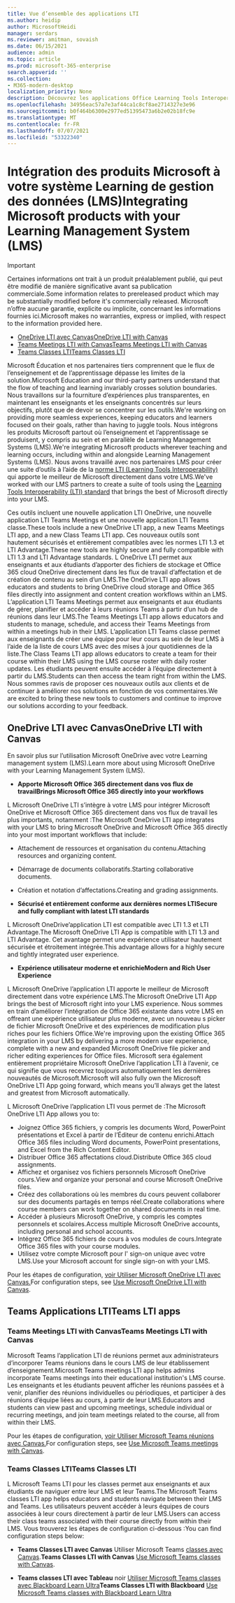 ```yaml
---
title: Vue d’ensemble des applications LTI
ms.author: heidip
author: MicrosoftHeidi
manager: serdars
ms.reviewer: amitman, sovaish
ms.date: 06/15/2021
audience: admin
ms.topic: article
ms.prod: microsoft-365-enterprise
search.appverid: ''
ms.collection:
- M365-modern-desktop
localization_priority: None
description: Découvrez les applications Office Learning Tools Interoperability (LTI) dans M365 et comment ils aideront les enseignants lors de l’intégration d’applications Office à leur système de gestion Learning (LMS).
ms.openlocfilehash: 34956eac57a7e3af44ca1c8cf8ae2714327e3e96
ms.sourcegitcommit: b0f464b6300e2977ed51395473a6b2e02b18fc9e
ms.translationtype: MT
ms.contentlocale: fr-FR
ms.lasthandoff: 07/07/2021
ms.locfileid: "53322340"
---
```

# <a name="integrating-microsoft-products-with-your-learning-management-system-lms"></a><span data-ttu-id="add9f-103">Intégration des produits Microsoft à votre système Learning de gestion des données (LMS)</span><span class="sxs-lookup"><span data-stu-id="add9f-103">Integrating Microsoft products with your Learning Management System (LMS)</span></span>

> [!IMPORTANT]
> <span data-ttu-id="add9f-104">Certaines informations ont trait à un produit préalablement publié, qui peut être modifié de manière significative avant sa publication commerciale.</span><span class="sxs-lookup"><span data-stu-id="add9f-104">Some information relates to prereleased product which may be substantially modified before it's commercially released.</span></span> <span data-ttu-id="add9f-105">Microsoft n’offre aucune garantie, explicite ou implicite, concernant les informations fournies ici.</span><span class="sxs-lookup"><span data-stu-id="add9f-105">Microsoft makes no warranties, express or implied, with respect to the information provided here.</span></span>

- [<span data-ttu-id="add9f-106">OneDrive LTI avec Canvas</span><span class="sxs-lookup"><span data-stu-id="add9f-106">OneDrive LTI with Canvas</span></span>](#onedrive-lti-with-canvas)
- [<span data-ttu-id="add9f-107">Teams Meetings LTI with Canvas</span><span class="sxs-lookup"><span data-stu-id="add9f-107">Teams Meetings LTI with Canvas</span></span>](#teams-meetings-lti-with-canvas)
- [<span data-ttu-id="add9f-108">Teams Classes LTI</span><span class="sxs-lookup"><span data-stu-id="add9f-108">Teams Classes LTI</span></span>](#teams-classes-lti)

<span data-ttu-id="add9f-109">Microsoft Éducation et nos partenaires tiers comprennent que le flux de l’enseignement et de l’apprentissage dépasse les limites de la solution.</span><span class="sxs-lookup"><span data-stu-id="add9f-109">Microsoft Education and our third-party partners understand that the flow of teaching and learning invariably crosses solution boundaries.</span></span> <span data-ttu-id="add9f-110">Nous travaillons sur la fourniture d’expériences plus transparentes, en maintenant les enseignants et les enseignants concentrés sur leurs objectifs, plutôt que de devoir se concentrer sur les outils.</span><span class="sxs-lookup"><span data-stu-id="add9f-110">We're working on providing more seamless experiences, keeping educators and learners focused on their goals, rather than having to juggle tools.</span></span> <span data-ttu-id="add9f-111">Nous intégrons les produits Microsoft partout où l’enseignement et l’apprentissage se produisent, y compris au sein et en parallèle de Learning Management Systems (LMS).</span><span class="sxs-lookup"><span data-stu-id="add9f-111">We're integrating Microsoft products wherever teaching and learning occurs, including within and alongside Learning Management Systems (LMS).</span></span> <span data-ttu-id="add9f-112">Nous avons travaillé avec nos partenaires LMS pour créer une suite d’outils à l’aide de la [norme LTI (Learning Tools Interoperability)](https://www.imsglobal.org/activity/learning-tools-interoperability) qui apporte le meilleur de Microsoft directement dans votre LMS.</span><span class="sxs-lookup"><span data-stu-id="add9f-112">We've worked with our LMS partners to create a suite of tools using the [Learning Tools Interoperability (LTI) standard](https://www.imsglobal.org/activity/learning-tools-interoperability) that brings the best of Microsoft directly into your LMS.</span></span>

<span data-ttu-id="add9f-113">Ces outils incluent une nouvelle application LTI OneDrive, une nouvelle application LTI Teams Meetings et une nouvelle application LTI Teams classe.</span><span class="sxs-lookup"><span data-stu-id="add9f-113">These tools include a new OneDrive LTI app, a new Teams Meetings LTI app, and a new Class Teams LTI app.</span></span> <span data-ttu-id="add9f-114">Ces nouveaux outils sont hautement sécurisés et entièrement compatibles avec les normes LTI 1.3 et LTI Advantage.</span><span class="sxs-lookup"><span data-stu-id="add9f-114">These new tools are highly secure and fully compatible with LTI 1.3 and LTI Advantage standards.</span></span> <span data-ttu-id="add9f-115">L OneDrive LTI permet aux enseignants et aux étudiants d’apporter des fichiers de stockage et Office 365 cloud OneDrive directement dans les flux de travail d’affectation et de création de contenu au sein d’un LMS.</span><span class="sxs-lookup"><span data-stu-id="add9f-115">The OneDrive LTI app allows educators and students to bring OneDrive cloud storage and Office 365 files directly into assignment and content creation workflows within an LMS.</span></span> <span data-ttu-id="add9f-116">L’application LTI Teams Meetings permet aux enseignants et aux étudiants de gérer, planifier et accéder à leurs réunions Teams à partir d’un hub de réunions dans leur LMS.</span><span class="sxs-lookup"><span data-stu-id="add9f-116">The Teams Meetings LTI app allows educators and students to manage, schedule, and access their Teams Meetings from within a meetings hub in their LMS.</span></span> <span data-ttu-id="add9f-117">L’application LTI Teams classe permet aux enseignants de créer une équipe pour leur cours au sein de leur LMS à l’aide de la liste de cours LMS avec des mises à jour quotidiennes de la liste.</span><span class="sxs-lookup"><span data-stu-id="add9f-117">The Class Teams LTI app allows educators to create a team for their course within their LMS using the LMS course roster with daily roster updates.</span></span> <span data-ttu-id="add9f-118">Les étudiants peuvent ensuite accéder à l’équipe directement à partir du LMS.</span><span class="sxs-lookup"><span data-stu-id="add9f-118">Students can then access the team right from within the LMS.</span></span> <span data-ttu-id="add9f-119">Nous sommes ravis de proposer ces nouveaux outils aux clients et de continuer à améliorer nos solutions en fonction de vos commentaires.</span><span class="sxs-lookup"><span data-stu-id="add9f-119">We are excited to bring these new tools to customers and continue to improve our solutions according to your feedback.</span></span>

## <a name="onedrive-lti-with-canvas"></a><span data-ttu-id="add9f-120">OneDrive LTI avec Canvas</span><span class="sxs-lookup"><span data-stu-id="add9f-120">OneDrive LTI with Canvas</span></span>

<span data-ttu-id="add9f-121">En savoir plus sur l’utilisation Microsoft OneDrive avec votre Learning management system (LMS).</span><span class="sxs-lookup"><span data-stu-id="add9f-121">Learn more about using Microsoft OneDrive with your Learning Management System (LMS).</span></span>

- <span data-ttu-id="add9f-122">**Apporte Microsoft Office 365 directement dans vos flux de travail**</span><span class="sxs-lookup"><span data-stu-id="add9f-122">**Brings Microsoft Office 365 directly into your workflows**</span></span>

<span data-ttu-id="add9f-123">L Microsoft OneDrive LTI s’intègre à votre LMS pour intégrer Microsoft OneDrive et Microsoft Office 365 directement dans vos flux de travail les plus importants, notamment :</span><span class="sxs-lookup"><span data-stu-id="add9f-123">The Microsoft OneDrive LTI app integrates with your LMS to bring Microsoft OneDrive and Microsoft Office 365 directly into your most important workflows that include:</span></span>

- <span data-ttu-id="add9f-124">Attachement de ressources et organisation du contenu.</span><span class="sxs-lookup"><span data-stu-id="add9f-124">Attaching resources and organizing content.</span></span>
- <span data-ttu-id="add9f-125">Démarrage de documents collaboratifs.</span><span class="sxs-lookup"><span data-stu-id="add9f-125">Starting collaborative documents.</span></span>
- <span data-ttu-id="add9f-126">Création et notation d’affectations.</span><span class="sxs-lookup"><span data-stu-id="add9f-126">Creating and grading assignments.</span></span>

- <span data-ttu-id="add9f-127">**Sécurisé et entièrement conforme aux dernières normes LTI**</span><span class="sxs-lookup"><span data-stu-id="add9f-127">**Secure and fully compliant with latest LTI standards**</span></span>

<span data-ttu-id="add9f-128">L Microsoft OneDrive’application LTI est compatible avec LTI 1.3 et LTI Advantage.</span><span class="sxs-lookup"><span data-stu-id="add9f-128">The Microsoft OneDrive LTI App is compatible with LTI 1.3 and LTI Advantage.</span></span> <span data-ttu-id="add9f-129">Cet avantage permet une expérience utilisateur hautement sécurisée et étroitement intégrée.</span><span class="sxs-lookup"><span data-stu-id="add9f-129">This advantage allows for a highly secure and tightly integrated user experience.</span></span>

- <span data-ttu-id="add9f-130">**Expérience utilisateur moderne et enrichie**</span><span class="sxs-lookup"><span data-stu-id="add9f-130">**Modern and Rich User Experience**</span></span>

<span data-ttu-id="add9f-131">L Microsoft OneDrive l’application LTI apporte le meilleur de Microsoft directement dans votre expérience LMS.</span><span class="sxs-lookup"><span data-stu-id="add9f-131">The Microsoft OneDrive LTI App brings the best of Microsoft right into your LMS experience.</span></span> <span data-ttu-id="add9f-132">Nous sommes en train d’améliorer l’intégration de Office 365 existante dans votre LMS en offreant une expérience utilisateur plus moderne, avec un nouveau s picker de fichier Microsoft OneDrive et des expériences de modification plus riches pour les fichiers Office.</span><span class="sxs-lookup"><span data-stu-id="add9f-132">We're improving upon the existing Office 365 integration in your LMS by delivering a more modern user experience, complete with a new and expanded Microsoft OneDrive file picker and richer editing experiences for Office files.</span></span> <span data-ttu-id="add9f-133">Microsoft sera également entièrement propriétaire Microsoft OneDrive l’application LTI à l’avenir, ce qui signifie que vous recevrez toujours automatiquement les dernières nouveautés de Microsoft.</span><span class="sxs-lookup"><span data-stu-id="add9f-133">Microsoft will also fully own the Microsoft OneDrive LTI App going forward, which means you’ll always get the latest and greatest from Microsoft automatically.</span></span>

<span data-ttu-id="add9f-134">L Microsoft OneDrive l’application LTI vous permet de :</span><span class="sxs-lookup"><span data-stu-id="add9f-134">The Microsoft OneDrive LTI App allows you to:</span></span>

- <span data-ttu-id="add9f-135">Joignez Office 365 fichiers, y compris les documents Word, PowerPoint présentations et Excel à partir de l’Éditeur de contenu enrichi.</span><span class="sxs-lookup"><span data-stu-id="add9f-135">Attach Office 365 files including Word documents, PowerPoint presentations, and Excel from the Rich Content Editor.</span></span>
- <span data-ttu-id="add9f-136">Distribuer Office 365 affectations cloud.</span><span class="sxs-lookup"><span data-stu-id="add9f-136">Distribute Office 365 cloud assignments.</span></span>
- <span data-ttu-id="add9f-137">Affichez et organisez vos fichiers personnels Microsoft OneDrive cours.</span><span class="sxs-lookup"><span data-stu-id="add9f-137">View and organize your personal and course Microsoft OneDrive files.</span></span>
- <span data-ttu-id="add9f-138">Créez des collaborations où les membres du cours peuvent collaborer sur des documents partagés en temps réel.</span><span class="sxs-lookup"><span data-stu-id="add9f-138">Create collaborations where course members can work together on shared documents in real time.</span></span>
- <span data-ttu-id="add9f-139">Accéder à plusieurs Microsoft OneDrive, y compris les comptes personnels et scolaires.</span><span class="sxs-lookup"><span data-stu-id="add9f-139">Access multiple Microsoft OneDrive accounts, including personal and school accounts.</span></span>
- <span data-ttu-id="add9f-140">Intégrez Office 365 fichiers de cours à vos modules de cours.</span><span class="sxs-lookup"><span data-stu-id="add9f-140">Integrate Office 365 files with your course modules.</span></span>
- <span data-ttu-id="add9f-141">Utilisez votre compte Microsoft pour l' sign-on unique avec votre LMS.</span><span class="sxs-lookup"><span data-stu-id="add9f-141">Use your Microsoft account for single sign-on with your LMS.</span></span>

<span data-ttu-id="add9f-142">Pour les étapes de configuration, [voir Utiliser Microsoft OneDrive LTI avec Canvas.](use-onedrive-with-lms.md)</span><span class="sxs-lookup"><span data-stu-id="add9f-142">For configuration steps, see [Use Microsoft OneDrive LTI with Canvas](use-onedrive-with-lms.md).</span></span>

## <a name="teams-lti-apps"></a><span data-ttu-id="add9f-143">Teams Applications LTI</span><span class="sxs-lookup"><span data-stu-id="add9f-143">Teams LTI apps</span></span>

### <a name="teams-meetings-lti-with-canvas"></a><span data-ttu-id="add9f-144">Teams Meetings LTI with Canvas</span><span class="sxs-lookup"><span data-stu-id="add9f-144">Teams Meetings LTI with Canvas</span></span>

<span data-ttu-id="add9f-145">Microsoft Teams l’application LTI de réunions permet aux administrateurs d’incorporer Teams réunions dans le cours LMS de leur établissement d’enseignement.</span><span class="sxs-lookup"><span data-stu-id="add9f-145">Microsoft Teams meetings LTI app helps admins incorporate Teams meetings into their educational institution's LMS course.</span></span> <span data-ttu-id="add9f-146">Les enseignants et les étudiants peuvent afficher les réunions passées et à venir, planifier des réunions individuelles ou périodiques, et participer à des réunions d’équipe liées au cours, à partir de leur LMS.</span><span class="sxs-lookup"><span data-stu-id="add9f-146">Educators and students can view past and upcoming meetings, schedule individual or recurring meetings, and join team meetings related to the course, all from within their LMS.</span></span>

<span data-ttu-id="add9f-147">Pour les étapes de configuration, [voir Utiliser Microsoft Teams réunions avec Canvas.](teams-meetings-with-canvas.md)</span><span class="sxs-lookup"><span data-stu-id="add9f-147">For configuration steps, see [Use Microsoft Teams meetings with Canvas](teams-meetings-with-canvas.md).</span></span>

### <a name="teams-classes-lti"></a><span data-ttu-id="add9f-148">Teams Classes LTI</span><span class="sxs-lookup"><span data-stu-id="add9f-148">Teams Classes LTI</span></span>

<span data-ttu-id="add9f-149">L Microsoft Teams LTI pour les classes permet aux enseignants et aux étudiants de naviguer entre leur LMS et leur Teams.</span><span class="sxs-lookup"><span data-stu-id="add9f-149">The Microsoft Teams classes LTI app helps educators and students navigate between their LMS and Teams.</span></span> <span data-ttu-id="add9f-150">Les utilisateurs peuvent accéder à leurs équipes de cours associées à leur cours directement à partir de leur LMS.</span><span class="sxs-lookup"><span data-stu-id="add9f-150">Users can access their class teams associated with their course directly from within their LMS.</span></span> <span data-ttu-id="add9f-151">Vous trouverez les étapes de configuration ci-dessous :</span><span class="sxs-lookup"><span data-stu-id="add9f-151">You can find configuration steps below:</span></span>

- <span data-ttu-id="add9f-152">**Teams Classes LTI avec Canvas** Utiliser Microsoft Teams [classes avec Canvas](teams-classes-with-canvas.md).</span><span class="sxs-lookup"><span data-stu-id="add9f-152">**Teams Classes LTI with Canvas** [Use Microsoft Teams classes with Canvas](teams-classes-with-canvas.md).</span></span>

- <span data-ttu-id="add9f-153">**Teams classes LTI avec Tableau** noir [Utiliser Microsoft Teams classes avec Blackboard Learn Ultra](teams-classes-with-blackboard.md)</span><span class="sxs-lookup"><span data-stu-id="add9f-153">**Teams Classes LTI with Blackboard** [Use Microsoft Teams classes with Blackboard Learn Ultra](teams-classes-with-blackboard.md)</span></span>
